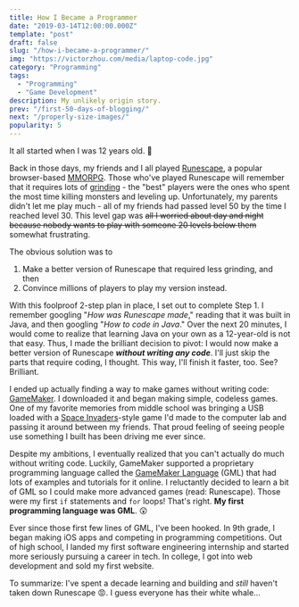 ```yaml
---
title: How I Became a Programmer
date: "2019-03-14T12:00:00.000Z"
template: "post"
draft: false
slug: "/how-i-became-a-programmer/"
img: "https://victorzhou.com/media/laptop-code.jpg"
category: "Programming"
tags:
  - "Programming"
  - "Game Development"
description: My unlikely origin story.
prev: "/first-50-days-of-blogging/"
next: "/properly-size-images/"
popularity: 5
---
```


It all started when I was 12 years old. 👶

Back in those days, my friends and I all played [Runescape](https://www.runescape.com), a popular browser-based [MMORPG](https://en.wikipedia.org/wiki/Massively_multiplayer_online_role-playing_game). Those who've played Runescape will remember that it requires lots of [grinding](https://en.wikipedia.org/wiki/Grinding_(gaming)) - the "best" players were the ones who spent the most time killing monsters and leveling up. Unfortunately, my parents didn't let me play much - all of my friends had passed level 50 by the time I reached level 30. This level gap was <span style="text-decoration: line-through;">all I worried about day and night because nobody wants to play with someone 20 levels below them</span> somewhat frustrating.

The obvious solution was to

1. Make a better version of Runescape that required less grinding, and then
2. Convince millions of players to play my version instead.

With this foolproof 2-step plan in place, I set out to complete Step 1. I remember googling "_How was Runescape made_," reading that it was built in Java, and then googling "_How to code in Java_." Over the next 20 minutes, I would come to realize that learning Java on your own as a 12-year-old is not that easy. Thus, I made the brilliant decision to pivot: I would now make a better version of Runescape **_without writing any code_**. <span class="emph-special">I'll just skip the parts that require coding</span>, I thought. <span class="emph-special">This way, I'll finish it faster, too</span>. See? Brilliant.

I ended up actually finding a way to make games without writing code: [GameMaker](https://www.yoyogames.com/gamemaker). I downloaded it and began making simple, codeless games. One of my favorite memories from middle school was bringing a USB loaded with a [Space Invaders](https://en.wikipedia.org/wiki/Space_Invaders)-style game I'd made to the computer lab and passing it around between my friends. That proud feeling of seeing people use something I built has been driving me ever since.

Despite my ambitions, I eventually realized that you can't actually do much without writing code. Luckily, GameMaker supported a proprietary programming language called the [GameMaker Language](https://docs.yoyogames.com/source/dadiospice/002_reference/001_gml%20language%20overview/) (GML) that had lots of examples and tutorials for it online. I reluctantly decided to learn a bit of GML so I could make more advanced games (read: Runescape). Those were my first `if` statements and `for` loops! That's right. **My first programming language was GML**. 😲

Ever since those first few lines of GML, I've been hooked. In 9th grade, I began making iOS apps and competing in programming competitions. Out of high school, I landed my first software engineering internship and started more seriously pursuing a career in tech. In college, I got into web development and sold my first website.

To summarize: I've spent a decade learning and building and _still_ haven't taken down Runescape 😡. I guess everyone has their white whale...
